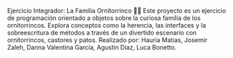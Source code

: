 Ejercicio Integrador: La Familia Ornitorrinco 🦫🦆
Este proyecto es un ejercicio de programación orientado a objetos sobre la curiosa familia de los ornitorrincos. Explora conceptos como la herencia, las interfaces y la sobreescritura de métodos a través de un divertido escenario con ornitorrincos, castores y patos.
Realizado por: Hauria Matias, Josemir Zaleh, Danna Valentina Garcia, Agustin Diaz, Luca Bonetto.
